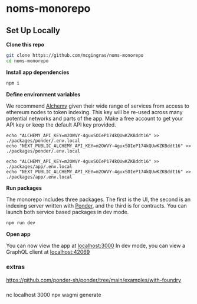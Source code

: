 # noms-monorepo

## Set Up Locally

**Clone this repo**

```bash
git clone https://github.com/mcgingras/noms-monorepo
cd noms-monorepo
```

**Install app dependencies**

```bash
npm i
```

**Define environment variables**

We recommend [Alchemy](https://www.alchemy.com/) given their wide range of services from access to ethereum nodes to token indexing.
This key will be re-used across many potential networks and parts of the app. Make a free account to get your API key or keep the default
API key provided.

```
echo "ALCHEMY_API_KEY=m2OWVY-4guxSOIeP174kQUwKZKBddt16" >> ./packages/ponder/.env.local
echo "NEXT_PUBLIC_ALCHEMY_API_KEY=m2OWVY-4guxSOIeP174kQUwKZKBddt16" >> ./packages/ponder/.env.local

echo "ALCHEMY_API_KEY=m2OWVY-4guxSOIeP174kQUwKZKBddt16" >> ./packages/app/.env.local
echo "NEXT_PUBLIC_ALCHEMY_API_KEY=m2OWVY-4guxSOIeP174kQUwKZKBddt16" >> ./packages/app/.env.local
```

**Run packages**

The monorepo includes three packages. The first is the UI, the second is an indexing server written with [Ponder](https://ponder.sh/), and the third is for contracts. You can launch both service based packages in dev mode.

```bash
npm run dev
```

**Open app**

You can now view the app at [localhost:3000](http://localhost:3000/)
In dev mode, you can view a GraphQL client at [localhost:42069](http://localhost:42069/)


### extras
https://github.com/ponder-sh/ponder/tree/main/examples/with-foundry


###
nc localhost 3000
npx wagmi generate
